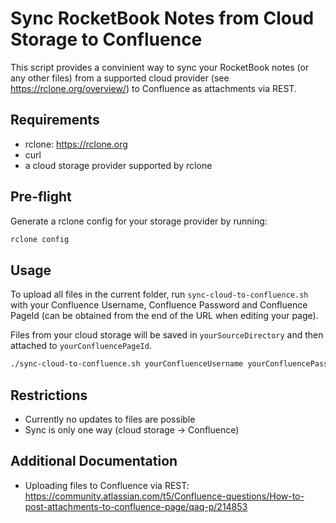 # Sync RocketBook Notes from Cloud Storage to Confluence

This script provides a convinient way to sync your RocketBook notes (or any other files) from a supported cloud provider (see https://rclone.org/overview/) to Confluence as attachments via REST.

## Requirements

* rclone: https://rclone.org
* curl
* a cloud storage provider supported by rclone

## Pre-flight

Generate a rclone config for your storage provider by running:

```bash
rclone config
```

## Usage

To upload all files in the current folder, run `sync-cloud-to-confluence.sh` with your Confluence Username, Confluence Password and Confluence PageId (can be obtained from the end of the URL when editing your page).

Files from your cloud storage will be saved in `yourSourceDirectory` and then attached to `yourConfluencePageId`.

```bash
./sync-cloud-to-confluence.sh yourConfluenceUsername yourConfluencePassword yourConfluencePageId yourSourceDirectory
```

## Restrictions

* Currently no updates to files are possible
* Sync is only one way (cloud storage -> Confluence)

## Additional Documentation

* Uploading files to Confluence via REST: https://community.atlassian.com/t5/Confluence-questions/How-to-post-attachments-to-confluence-page/qaq-p/214853
